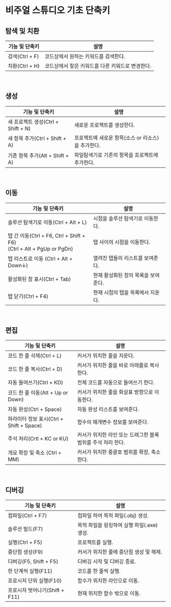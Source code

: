 # 비주얼 스튜디오 기초 단축키<br>



## 탐색 및 치환

| 기능 및 단축키 | 설명                                             |
| -------------- | ------------------------------------------------ |
| 검색(Ctrl + F) | 코드상에서 원하는 키워드를 검색한다.             |
| 치환(Ctrl + H) | 코드상에서 찾은 키워드를 다른 키워드로 변경한다. |

<br>

## 생성

| 기능 및 단축키                     | 설명                                               |
| ---------------------------------- | -------------------------------------------------- |
| 새 프로젝트 생성(Ctrl + Shift + N) | 새로운 프로젝트를 생성한다.                        |
| 새 항목 추가(Ctrl + Shift + A)     | 프로젝트에 새로운 항목(소스 or 리소스)을 추가한다. |
| 기존 항목 추가(Alt + Shift + A)    | 파일탐색기로 기존의 항목을 프로젝트에 추가한다.    |

<br>

## 이동

| 기능 및 단축키                                               | 설명                                |
| ------------------------------------------------------------ | ----------------------------------- |
| 솔루션 탐색기로 이동(Ctrl + Alt + L)                         | 시점을 솔루션 탐색기로 이동한다.    |
| 탭 간 이동(Ctrl + F6, Ctrl + Shift + F6)<br />(Ctrl + Alt + PgUp or PgDn) | 탭 사이의 시점을 이동한다.          |
| 탭 리스트로 이동 (Ctrl + Alt + Down↓)                        | 열려진 탭들의 리스트를 보여준다.    |
| 활성화된 창 표시(Ctrl + Tab)                                 | 현재 활성화된 창의 목록을 보여준다. |
| 탭 닫기(Ctrl + F4)                                           | 현재 시점의 탭을 목록에서 지운다.   |

<br>

## 편집

| 기능 및 단축키                           | 설명                                                         |
| ---------------------------------------- | ------------------------------------------------------------ |
| 코드 한 줄 삭제(Ctrl + L)                | 커서가 위치한 줄을 지운다.                                   |
| 코드 한 줄 복사(Ctrl + D)                | 커서가 위치한 줄을 바로 아래줄로 복사한다.                   |
| 자동 들여쓰기(Ctrl + KD)                 | 전체 코드를 자동으로 들여쓰기 한다.                          |
| 코드 한 줄 이동(Alt + Up or Down)        | 커서가 위치한 줄을 화살표 방향으로 이동한다.                 |
| 자동 완성(Ctrl + Space)                  | 자동 완성 리스트를 보여준다.                                 |
| 파라미터 정보 표시(Ctrl + Shift + Space) | 함수의 매개변수 정보를 보여준다.                             |
| 주석 처리(Crtl + KC or KU)               | 커서가 위치한 라인 또는 드래그한 블록 범위를 주석 처리 한다. |
| 개요 확장 및 축소 (Ctrl + MM)            | 커서가 위치한 중괄호 범위를 확장, 축소 한다.                 |

<br>

## 디버깅

| 기능 및 단축키                 | 설명                                       |
| ------------------------------ | ------------------------------------------ |
| 컴파일(Ctrl + F7)              | 컴파일 하여 목적 파일(.obj) 생성.          |
| 솔루션 빌드(F7)                | 목적 파일을 링킹하여 실행 파일(.exe) 생성. |
| 실행(Ctrl + F5)                | 프로젝트를 실행.                           |
| 중단점 생성(F9)                | 커서가 위치한 줄에 중단점 생성 및 해제.    |
| 디버깅(F5, Shift + F5)         | 디버깅 시작 및 디버깅 종료.                |
| 한 단계씩 실행(F11)            | 코드를 한 줄씩 실행.                       |
| 프로시저 단위 실행(F10)        | 함수가 위치한 라인으로 이동.               |
| 프로시저 벗어나기(Shift + F11) | 현재 위치한 함수 밖으로 이동.              |

